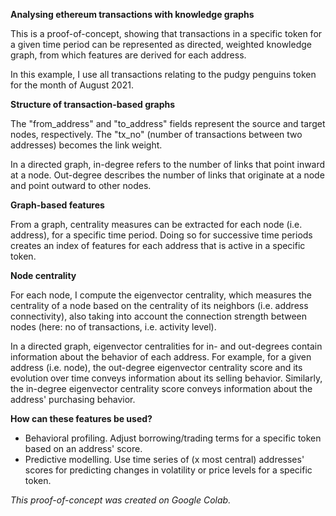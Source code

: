 **Analysing ethereum transactions with knowledge graphs**

This is a proof-of-concept, showing that transactions in a specific token for a given time period can be represented as directed, weighted knowledge graph, from which features are derived for each address.

In this example, I use all transactions relating to the pudgy penguins token for the month of August 2021.

**Structure of transaction-based graphs**

The "from_address" and "to_address" fields represent the source and target nodes, respectively. The "tx_no" (number of transactions between two addresses) becomes the link weight.

In a directed graph, in-degree refers to the number of links that point inward at a node. Out-degree describes the number of links that originate at a node and point outward to other nodes.

**Graph-based features**

From a graph, centrality measures can be extracted for each node (i.e. address), for a specific time period. Doing so for successive time periods creates an index of features for each address that is active in a specific token.

**Node centrality**

For each node, I compute the eigenvector centrality, which measures the centrality of a node based on the centrality of its neighbors (i.e. address connectivity), also taking into account the connection strength between nodes (here: no of transactions, i.e. activity level).

In a directed graph, eigenvector centralities for in- and out-degrees contain information about the behavior of each address. For example, for a given address (i.e. node), the out-degree eigenvector centrality score and its evolution over time conveys information about its selling behavior. Similarly, the in-degree eigenvector centrality score conveys information about the address' purchasing behavior.

**How can these features be used?**

* Behavioral profiling. Adjust borrowing/trading terms for a specific token based on an address' score.
* Predictive modelling. Use time series of (x most central) addresses' scores for predicting changes in volatility or price levels for a specific token.



*This proof-of-concept was created on Google Colab.*
